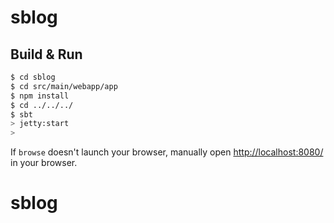 # sblog #

## Build & Run ##

```sh
$ cd sblog
$ cd src/main/webapp/app
$ npm install
$ cd ../../../
$ sbt
> jetty:start
>
```

If `browse` doesn't launch your browser, manually open [http://localhost:8080/](http://localhost:8080/) in your browser.
# sblog
